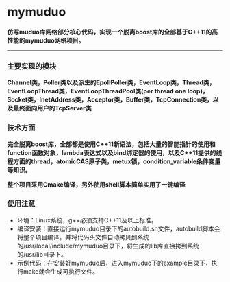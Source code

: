 # mymuduo

**仿写muduo库网络部分核心代码，实现一个脱离boost库的全部基于C++11的高性能的mymuduo网络项目。**

****

### 主要实现的模块

**Channel类，Poller类以及派生的EpollPoller类，EventLoop类，Thread类，EventLoopThread类，EventLoopThreadPool类(per thread one loop)，Socket类，InetAddress类，Acceptor类，Buffer类，TcpConnection类，以及最终面向用户的TcpServer类**

### 技术方面

**完全脱离boost库，全部都是使用C++11新语法，包括大量的智能指针的使用和function函数对象，lambda表达式以及bind绑定器的使用，以及C++11提供的线程方面的thread，atomicCAS原子类，metux锁，condition_variable条件变量等知识。**

**整个项目采用Cmake编译，另外使用shell脚本简单实用了一键编译**

### 使用注意

- 环境：Linux系统，g++必须支持C++11及以上标准。
- 编译安装：直接运行mymuduo目录下的autobuild.sh文件，autobuild脚本会将整个项目编译，并将代码头文件自动拷贝到系统的/usr/local/include/mymuduo目录下，将生成的lib库直接拷到系统的/usr/lib目录下。
- 示例代码：在安装好mymuduo后，进入mymuduo下的example目录下，执行make就会生成可执行文件。

